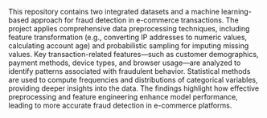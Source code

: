 This repository contains two integrated datasets and a machine learning-based approach for fraud detection in e-commerce transactions. The project applies comprehensive data preprocessing techniques, including feature transformation (e.g., converting IP addresses to numeric values, calculating account age) and probabilistic sampling for imputing missing values. Key transaction-related features—such as customer demographics, payment methods, device types, and browser usage—are analyzed to identify patterns associated with fraudulent behavior. Statistical methods are used to compute frequencies and distributions of categorical variables, providing deeper insights into the data. The findings highlight how effective preprocessing and feature engineering enhance model performance, leading to more accurate fraud detection in e-commerce platforms.

